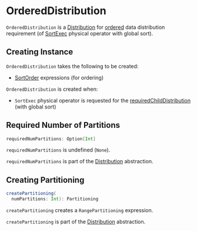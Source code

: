 # OrderedDistribution

`OrderedDistribution` is a [Distribution](Distribution.md) for [ordered](#ordering) data distribution requirement (of [SortExec](SortExec.md#requiredChildDistribution) physical operator with global sort).

## Creating Instance

`OrderedDistribution` takes the following to be created:

* <span id="ordering"> [SortOrder](../expressions/SortOrder.md) expressions (for ordering)

`OrderedDistribution` is created when:

* `SortExec` physical operator is requested for the [requiredChildDistribution](SortExec.md#requiredChildDistribution) (with global sort)

## <span id="requiredNumPartitions"> Required Number of Partitions

```scala
requiredNumPartitions: Option[Int]
```

`requiredNumPartitions` is undefined (`None`).

`requiredNumPartitions` is part of the [Distribution](Distribution.md#requiredNumPartitions) abstraction.

## <span id="createPartitioning"> Creating Partitioning

```scala
createPartitioning(
  numPartitions: Int): Partitioning
```

`createPartitioning` creates a `RangePartitioning` expression.

`createPartitioning` is part of the [Distribution](Distribution.md#createPartitioning) abstraction.
